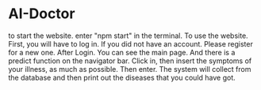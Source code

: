 # AI-Doctor
to start the website. enter "npm start" in the terminal.
To use the website. First, you will have to log in. If you did not have an account. Please register for a new one.
After Login. You can see the main page. And there is a predict function on the navigator bar.
Click in, then insert the symptoms of your illness, as much as possible. Then enter.
The system will collect from the database and then print out the diseases that you could have got.
